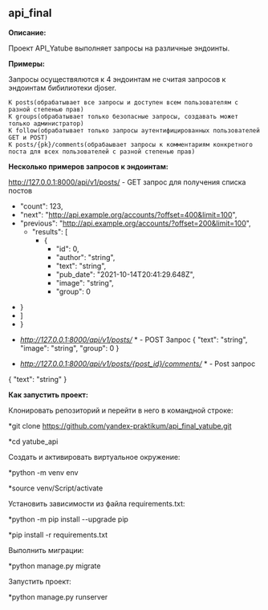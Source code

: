## api_final

**Описание:**

Проект API_Yatube выполняет запросы на различные эндоинты. 

**Примеры:**

Запросы осуществялются к 4 эндоинтам не считая запросов к эндоинтам бибилиотеки djoser. 

```
К posts(обрабатывает все запросы и доступен всем пользователям с разной степенью прав)
К groups(обрабатывает только безопасные запросы, создавать может только администратор)
К follow(обрабатывает только запросы аутентифицированных пользователей GET и POST)
К posts/{pk}/comments(обрабаывает запросы к комментариям конкретного поста для всех пользователей с разной степенью прав)
```

**Несколько примеров запросов к эндоинтам:**

http://127.0.0.1:8000/api/v1/posts/ - GET запрос для получения списка постов

+ "count": 123,
+ "next": "http://api.example.org/accounts/?offset=400&limit=100",
+ "previous": "http://api.example.org/accounts/?offset=200&limit=100",
   - "results": [
      - {
        - "id": 0,
        - "author": "string",
        - "text": "string",
        - "pub_date": "2021-10-14T20:41:29.648Z",
        - "image": "string",
        - "group": 0
- }
- ]
- }

* *http://127.0.0.1:8000/api/v1/posts/* * - POST Запрос 
{
 "text": "string",
 "image": "string",
 "group": 0
}

* *http://127.0.0.1:8000/api/v1/posts/{post_id}/comments/* * - Post запрос

{
  "text": "string"
}

**Как запустить проект:**

Клонировать репозиторий и перейти в него в командной строке:

*git clone https://github.com/yandex-praktikum/api_final_yatube.git

*cd yatube_api

Cоздать и активировать виртуальное окружение:

*python -m venv env

*source venv/Script/activate

Установить зависимости из файла requirements.txt:

*python -m pip install --upgrade pip

*pip install -r requirements.txt

Выполнить миграции:

*python manage.py migrate

Запустить проект:

*python manage.py runserver

